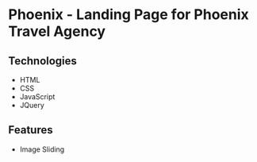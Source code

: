 # Phoenix - Landing Page for Phoenix Travel Agency

## Technologies

- HTML
- CSS
- JavaScript
- JQuery

## Features

- Image Sliding
